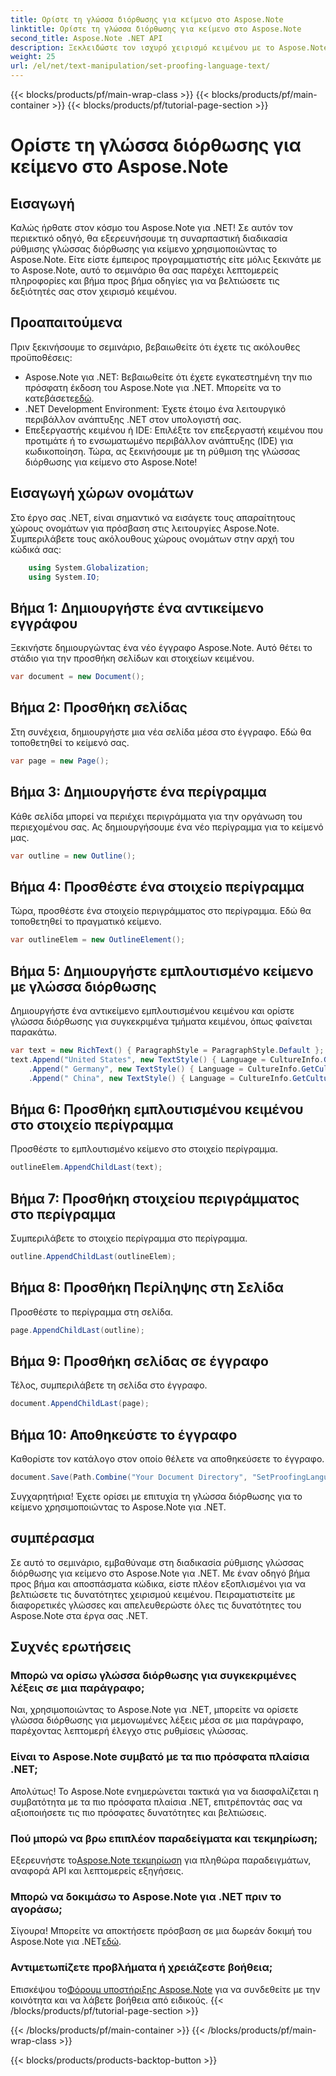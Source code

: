 ```yaml
---
title: Ορίστε τη γλώσσα διόρθωσης για κείμενο στο Aspose.Note
linktitle: Ορίστε τη γλώσσα διόρθωσης για κείμενο στο Aspose.Note
second_title: Aspose.Note .NET API
description: Ξεκλειδώστε τον ισχυρό χειρισμό κειμένου με το Aspose.Note για .NET. Ρυθμίστε τη γλώσσα διόρθωσης χωρίς κόπο με καθοδήγηση βήμα προς βήμα. Βελτιώστε τα έργα σας .NET τώρα!
weight: 25
url: /el/net/text-manipulation/set-proofing-language-text/
---
```


{{< blocks/products/pf/main-wrap-class >}}
{{< blocks/products/pf/main-container >}}
{{< blocks/products/pf/tutorial-page-section >}}

# Ορίστε τη γλώσσα διόρθωσης για κείμενο στο Aspose.Note

## Εισαγωγή
Καλώς ήρθατε στον κόσμο του Aspose.Note για .NET! Σε αυτόν τον περιεκτικό οδηγό, θα εξερευνήσουμε τη συναρπαστική διαδικασία ρύθμισης γλώσσας διόρθωσης για κείμενο χρησιμοποιώντας το Aspose.Note. Είτε είστε έμπειρος προγραμματιστής είτε μόλις ξεκινάτε με το Aspose.Note, αυτό το σεμινάριο θα σας παρέχει λεπτομερείς πληροφορίες και βήμα προς βήμα οδηγίες για να βελτιώσετε τις δεξιότητές σας στον χειρισμό κειμένου.
## Προαπαιτούμενα
Πριν ξεκινήσουμε το σεμινάριο, βεβαιωθείτε ότι έχετε τις ακόλουθες προϋποθέσεις:
- Aspose.Note για .NET: Βεβαιωθείτε ότι έχετε εγκατεστημένη την πιο πρόσφατη έκδοση του Aspose.Note για .NET. Μπορείτε να το κατεβάσετε[εδώ](https://releases.aspose.com/note/net/).
- .NET Development Environment: Έχετε έτοιμο ένα λειτουργικό περιβάλλον ανάπτυξης .NET στον υπολογιστή σας.
- Επεξεργαστής κειμένου ή IDE: Επιλέξτε τον επεξεργαστή κειμένου που προτιμάτε ή το ενσωματωμένο περιβάλλον ανάπτυξης (IDE) για κωδικοποίηση.
Τώρα, ας ξεκινήσουμε με τη ρύθμιση της γλώσσας διόρθωσης για κείμενο στο Aspose.Note!
## Εισαγωγή χώρων ονομάτων
Στο έργο σας .NET, είναι σημαντικό να εισάγετε τους απαραίτητους χώρους ονομάτων για πρόσβαση στις λειτουργίες Aspose.Note. Συμπεριλάβετε τους ακόλουθους χώρους ονομάτων στην αρχή του κώδικά σας:
```csharp
    using System.Globalization;
    using System.IO;
```
## Βήμα 1: Δημιουργήστε ένα αντικείμενο εγγράφου
Ξεκινήστε δημιουργώντας ένα νέο έγγραφο Aspose.Note. Αυτό θέτει το στάδιο για την προσθήκη σελίδων και στοιχείων κειμένου.
```csharp
var document = new Document();
```
## Βήμα 2: Προσθήκη σελίδας
Στη συνέχεια, δημιουργήστε μια νέα σελίδα μέσα στο έγγραφο. Εδώ θα τοποθετηθεί το κείμενό σας.
```csharp
var page = new Page();
```
## Βήμα 3: Δημιουργήστε ένα περίγραμμα
Κάθε σελίδα μπορεί να περιέχει περιγράμματα για την οργάνωση του περιεχομένου σας. Ας δημιουργήσουμε ένα νέο περίγραμμα για το κείμενό μας.
```csharp
var outline = new Outline();
```
## Βήμα 4: Προσθέστε ένα στοιχείο περίγραμμα
Τώρα, προσθέστε ένα στοιχείο περιγράμματος στο περίγραμμα. Εδώ θα τοποθετηθεί το πραγματικό κείμενο.
```csharp
var outlineElem = new OutlineElement();
```
## Βήμα 5: Δημιουργήστε εμπλουτισμένο κείμενο με γλώσσα διόρθωσης
Δημιουργήστε ένα αντικείμενο εμπλουτισμένου κειμένου και ορίστε γλώσσα διόρθωσης για συγκεκριμένα τμήματα κειμένου, όπως φαίνεται παρακάτω.
```csharp
var text = new RichText() { ParagraphStyle = ParagraphStyle.Default };
text.Append("United States", new TextStyle() { Language = CultureInfo.GetCultureInfo("en-US") })
    .Append(" Germany", new TextStyle() { Language = CultureInfo.GetCultureInfo("de-DE") })
    .Append(" China", new TextStyle() { Language = CultureInfo.GetCultureInfo("zh-CN") });
```
## Βήμα 6: Προσθήκη εμπλουτισμένου κειμένου στο στοιχείο περίγραμμα
Προσθέστε το εμπλουτισμένο κείμενο στο στοιχείο περίγραμμα.
```csharp
outlineElem.AppendChildLast(text);
```
## Βήμα 7: Προσθήκη στοιχείου περιγράμματος στο περίγραμμα
Συμπεριλάβετε το στοιχείο περίγραμμα στο περίγραμμα.
```csharp
outline.AppendChildLast(outlineElem);
```
## Βήμα 8: Προσθήκη Περίληψης στη Σελίδα
Προσθέστε το περίγραμμα στη σελίδα.
```csharp
page.AppendChildLast(outline);
```
## Βήμα 9: Προσθήκη σελίδας σε έγγραφο
Τέλος, συμπεριλάβετε τη σελίδα στο έγγραφο.
```csharp
document.AppendChildLast(page);
```
## Βήμα 10: Αποθηκεύστε το έγγραφο
Καθορίστε τον κατάλογο στον οποίο θέλετε να αποθηκεύσετε το έγγραφο.
```csharp
document.Save(Path.Combine("Your Document Directory", "SetProofingLanguageForText.one"));
```
Συγχαρητήρια! Έχετε ορίσει με επιτυχία τη γλώσσα διόρθωσης για το κείμενο χρησιμοποιώντας το Aspose.Note για .NET.
## συμπέρασμα
Σε αυτό το σεμινάριο, εμβαθύναμε στη διαδικασία ρύθμισης γλώσσας διόρθωσης για κείμενο στο Aspose.Note για .NET. Με έναν οδηγό βήμα προς βήμα και αποσπάσματα κώδικα, είστε πλέον εξοπλισμένοι για να βελτιώσετε τις δυνατότητες χειρισμού κειμένου. Πειραματιστείτε με διαφορετικές γλώσσες και απελευθερώστε όλες τις δυνατότητες του Aspose.Note στα έργα σας .NET.

## Συχνές ερωτήσεις
### Μπορώ να ορίσω γλώσσα διόρθωσης για συγκεκριμένες λέξεις σε μια παράγραφο;
Ναι, χρησιμοποιώντας το Aspose.Note για .NET, μπορείτε να ορίσετε γλώσσα διόρθωσης για μεμονωμένες λέξεις μέσα σε μια παράγραφο, παρέχοντας λεπτομερή έλεγχο στις ρυθμίσεις γλώσσας.
### Είναι το Aspose.Note συμβατό με τα πιο πρόσφατα πλαίσια .NET;
Απολύτως! Το Aspose.Note ενημερώνεται τακτικά για να διασφαλίζεται η συμβατότητα με τα πιο πρόσφατα πλαίσια .NET, επιτρέποντάς σας να αξιοποιήσετε τις πιο πρόσφατες δυνατότητες και βελτιώσεις.
### Πού μπορώ να βρω επιπλέον παραδείγματα και τεκμηρίωση;
 Εξερευνήστε το[Aspose.Note τεκμηρίωση](https://reference.aspose.com/note/net/) για πληθώρα παραδειγμάτων, αναφορά API και λεπτομερείς εξηγήσεις.
### Μπορώ να δοκιμάσω το Aspose.Note για .NET πριν το αγοράσω;
 Σίγουρα! Μπορείτε να αποκτήσετε πρόσβαση σε μια δωρεάν δοκιμή του Aspose.Note για .NET[εδώ](https://releases.aspose.com/).
### Αντιμετωπίζετε προβλήματα ή χρειάζεστε βοήθεια;
 Επισκέψου το[Φόρουμ υποστήριξης Aspose.Note](https://forum.aspose.com/c/note/28) για να συνδεθείτε με την κοινότητα και να λάβετε βοήθεια από ειδικούς.
{{< /blocks/products/pf/tutorial-page-section >}}

{{< /blocks/products/pf/main-container >}}
{{< /blocks/products/pf/main-wrap-class >}}

{{< blocks/products/products-backtop-button >}}
